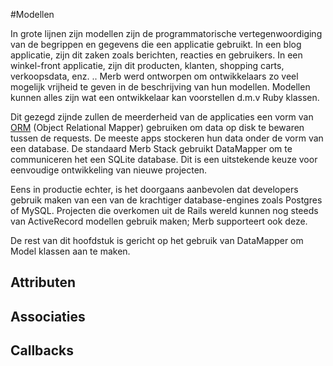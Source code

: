 #Modellen

In grote lijnen zijn modellen zijn de programmatorische vertegenwoordiging 
van de begrippen en gegevens die een applicatie gebruikt. 
In een blog applicatie, zijn dit zaken 
zoals berichten, reacties en gebruikers. 
In een winkel-front applicatie, 
zijn dit producten, klanten, shopping carts, verkoopsdata, enz. .. 
Merb werd ontworpen om ontwikkelaars zo veel mogelijk vrijheid te geven 
in de beschrijving van hun modellen. 
Modellen kunnen alles zijn wat een ontwikkelaar kan voorstellen d.m.v Ruby klassen.

Dit gezegd zijnde zullen de meerderheid van de applicaties
een vorm van [ORM][] (Object Relational Mapper) gebruiken
om data op disk te bewaren tussen de requests.
De meeste apps stockeren hun data onder de vorm van een database.
De standaard Merb Stack gebruikt DataMapper om te communiceren het een SQLite database.
Dit is een uitstekende keuze voor eenvoudige ontwikkeling van nieuwe projecten.

Eens in productie echter,
is het doorgaans aanbevolen dat developers gebruik maken 
van een van de krachtiger database-engines zoals Postgres of MySQL.
Projecten die overkomen uit de Rails wereld
kunnen nog steeds van ActiveRecord modellen gebruik maken; Merb supporteert ook deze.

De rest van dit hoofdstuk is gericht op het gebruik van DataMapper
om Model klassen aan te maken.

## Attributen

## Associaties

## Callbacks


[ORM]: http://en.wikipedia.org/wiki/Object-relational_mapping